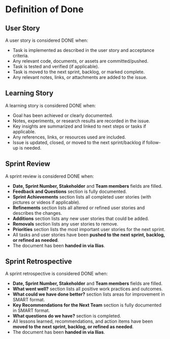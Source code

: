 # Definition of Done

## User Story

A user story is considered DONE when:

- Task is implemented as described in the user story and acceptance criteria.
- Any relevant code, documents, or assets are committed/pushed.
- Task is tested and verified (if applicable).
- Task is moved to the next sprint, backlog, or marked complete.
- Any relevant notes, links, or attachments are added to the issue.

## Learning Story

A learning story is considered DONE when:

- Goal has been achieved or clearly documented.
- Notes, experiments, or research results are recorded in the issue.
- Key insights are summarized and linked to next steps or tasks if applicable.
- Any references, links, or resources used are included.
- Issue is updated, closed, or moved to the next sprint/backlog if follow-up is needed.

## Sprint Review

A sprint review is considered DONE when:

- **Date, Sprint Number, Stakeholder** and **Team members** fields are filled.
- **Feedback and Questions** section is fully documented.
- **Sprint Achievements** section lists all completed user stories (with pictures or videos if applicable).
- **Refinements** section lists all altered or refined user stories and describes the changes.
- **Additions** section lists any new user stories that could be added.
- **Removals** section lists any user stories to remove.
- **Priorities** section lists the most important user stories for the next sprint.
- All tasks and user stories have been **pushed to the next sprint, backlog, or refined as needed**.
- The document has been **handed in via Ilias**.

## Sprint Retrospective

A sprint retrospective is considered DONE when:

- **Date, Sprint Number, Stakeholder** and **Team members** fields are filled.
- **What went well?** section lists all positive work practices and outcomes.
- **What could we have done better?** section lists areas for improvement in SMART format.
- **Key Recommendations for the Next Team** section is fully documented in SMART format.
- **What questions do we have?** section is completed.
- All lessons learned, recommendations, and action items have been **moved to the next sprint, backlog, or refined as needed**.
- The document has been **handed in via Ilias**.
